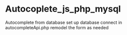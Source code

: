 # Autocoplete_js_php_mysql


Autocomplete from database 
set up database 
connect in autocompleteApi.php
remodel the form as needed
